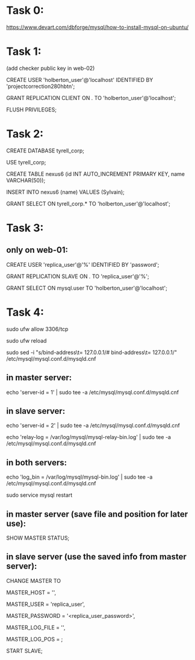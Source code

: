 # Task 0:

https://www.devart.com/dbforge/mysql/how-to-install-mysql-on-ubuntu/

# Task 1:

(add checker public key in web-02)

CREATE USER 'holberton_user'@'localhost' IDENTIFIED BY 'projectcorrection280hbtn';

GRANT REPLICATION CLIENT ON *.* TO 'holberton_user'@'localhost';

FLUSH PRIVILEGES;

# Task 2:

CREATE DATABASE tyrell_corp;

USE tyrell_corp;

CREATE TABLE nexus6 (id INT AUTO_INCREMENT PRIMARY KEY, name VARCHAR(50));

INSERT INTO nexus6 (name) VALUES (Sylvain);

GRANT SELECT ON tyrell_corp.* TO 'holberton_user'@'localhost';

# Task 3:
## only on web-01:

CREATE USER 'replica_user'@'%' IDENTIFIED BY 'password';

GRANT REPLICATION SLAVE ON *.* TO 'replica_user'@'%';

GRANT SELECT ON mysql.user TO 'holberton_user'@'localhost';

# Task 4:

sudo ufw allow 3306/tcp

sudo ufw reload

sudo sed -i "s/bind-address\t= 127.0.0.1/# bind-address\t= 127.0.0.1/" /etc/mysql/mysql.conf.d/mysqld.cnf

## in master server:

echo 'server-id = 1' | sudo tee -a /etc/mysql/mysql.conf.d/mysqld.cnf

## in slave server:

echo 'server-id = 2' | sudo tee -a /etc/mysql/mysql.conf.d/mysqld.cnf

echo 'relay-log               = /var/log/mysql/mysql-relay-bin.log' | sudo tee -a /etc/mysql/mysql.conf.d/mysqld.cnf

## in both servers:

echo 'log_bin = /var/log/mysql/mysql-bin.log' | sudo tee -a /etc/mysql/mysql.conf.d/mysqld.cnf

sudo service mysql restart

## in master server (save file and position for later use):

SHOW MASTER STATUS;

## in slave server (use the saved info from master server):

CHANGE MASTER TO

MASTER_HOST = '<master server ip>',

MASTER_USER = 'replica_user',

MASTER_PASSWORD = '<replica_user_password>',

MASTER_LOG_FILE = '<file>',

MASTER_LOG_POS = <position>;

START SLAVE;
